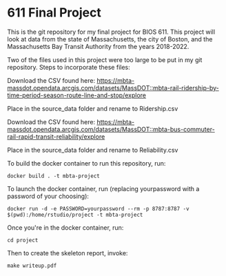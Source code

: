 611 Final Project
=================

This is the git repository for my final project for BIOS 611. This project will look at data from the state of Massachusetts, the city of Boston, and the Massachusetts Bay Transit Authority from the years 2018-2022.

Two of the files used in this project were too large to be put in my git repository. Steps to incorporate these files:

Download the CSV found here: https://mbta-massdot.opendata.arcgis.com/datasets/MassDOT::mbta-rail-ridership-by-time-period-season-route-line-and-stop/explore

Place in the source_data folder and rename to Ridership.csv

Download the CSV found here: https://mbta-massdot.opendata.arcgis.com/datasets/MassDOT::mbta-bus-commuter-rail-rapid-transit-reliability/explore

Place in the source_data folder and rename to Reliability.csv

To build the docker container to run this repository, run:

```
docker build . -t mbta-project
```
To launch the docker container, run (replacing yourpassword with a password of your choosing):

```
docker run -d -e PASSWORD=yourpassword --rm -p 8787:8787 -v $(pwd):/home/rstudio/project -t mbta-project
```

Once you're in the docker container, run:

```
cd project
```

Then to create the skeleton report, invoke:

```
make writeup.pdf
```